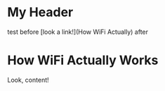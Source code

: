 # My Header

test before [look a link!](How WiFi Actually) after

# How WiFi Actually Works

Look, content!
